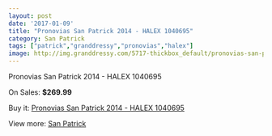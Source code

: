 ```yaml
---
layout: post
date: '2017-01-09'
title: "Pronovias San Patrick 2014 - HALEX 1040695"
category: San Patrick
tags: ["patrick","granddressy","pronovias","halex"]
image: http://img.granddressy.com/5717-thickbox_default/pronovias-san-patrick-2014-halex-1040695.jpg
---
```

Pronovias San Patrick 2014 - HALEX 1040695

On Sales: **$269.99**
<a href="https://www.granddressy.com/en/san-patrick/5053-pronovias-san-patrick-2014-halex-1040695.html"><amp-img layout="responsive" width="600" height="600" src="//img.granddressy.com/5717-thickbox_default/pronovias-san-patrick-2014-halex-1040695.jpg" alt="Pronovias San Patrick 2014 - HALEX 1040695 0" /></a>

Buy it: [Pronovias San Patrick 2014 - HALEX 1040695](https://www.granddressy.com/en/san-patrick/5053-pronovias-san-patrick-2014-halex-1040695.html "Pronovias San Patrick 2014 - HALEX 1040695")

View more: [San Patrick](https://www.granddressy.com/en/222-san-patrick "San Patrick")